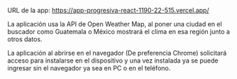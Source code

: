 URL de la app: https://app-progresiva-react-1190-22-515.vercel.app/

La aplicación usa la API de Open Weather Map, al poner una ciudad en el buscador como Guatemala o México mostrará el clima en esa región junto a otros datos.

La aplicación al abrirse en el navegador (De preferencia Chrome) solicitará acceso para instalarse en el dispositivo y una vez instalada ya se puede ingresar sin el navegador ya sea en PC o en el teléfono.
